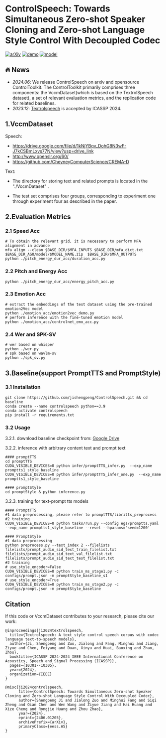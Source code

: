 # ControlSpeech: Towards Simultaneous Zero-shot Speaker Cloning and Zero-shot Language Style Control With Decoupled Codec


[![arXiv](https://img.shields.io/badge/arXiv-Paper-<COLOR>.svg)](https://arxiv.org/abs/2406.01205)
[![demo](https://img.shields.io/badge/ControlSpeech-Demo-red)](https://controlspeech.github.io)
[![model](https://img.shields.io/badge/%F0%9F%A4%97%20ControlSpeech-Models(Baseline)-blue)](https://drive.google.com/drive/folders/1H8U165KjLV05axwRWgZRsBdGO4R9T7F_?usp=drive_link)


## 🔥 News
- *2024.06*: We release ControlSpeech on arxiv and opensource ControlToolkit. The ControlToolkit primarily comprises three components: the VccmDataset(which is based on the TextrolSpeech dataset), a set of relevant evaluation metrics, and the replication code for related baselines.
- *2023.12*: [Textrolspeech](https://github.com/jishengpeng/TextrolSpeech) is accepted by ICASSP 2024.


## 1.VccmDataset
Speech:

- https://drive.google.com/file/d/1kNjYBqv_DohG8N3wF-J7kCSBmLxvs77N/view?usp=drive_link
- http://www.openslr.org/60/
- https://github.com/CheyneyComputerScience/CREMA-D

Text:

- The directory for storing text and related prompts is located in the "./VccmDataset" .

- The test set comprises four groups, corresponding to experiment one through experiment four as described in the paper.

## 2.Evaluation Metrics

### 2.1 Speed Acc
```shell
# To obtain the relevant grid, it is necessary to perform MFA alignment in advance
mfa align --clean $BASE_DIR/$MFA_INPUTS $BASE_DIR/mfa_dict.txt $BASE_DIR_AGO/model/$MODEL_NAME.zip  $BASE_DIR/$MFA_OUTPUTS 
python ./pitch_energy_dur_acc/duration_acc.py
```

### 2.2 Pitch and Energy Acc
```shell
python ./pitch_energy_dur_acc/energy_pitch_acc.py
```

### 2.3 Emotion Acc
```shell
# extract the embeddings of the test dataset using the pre-trained emotion2Vec model
python ./emotion_acc/emotion2vec_demo.py
# perform inference with the fine-tuned emotion model
python ./emotion_acc/controlnet_emo_acc.py  
```
### 2.4 Wer and SPK-SV
```shell
# wer based on whisper
python ./wer.py
# spk based on wavlm-sv
python ./spk_sv.py
```

## 3.Baseline(support PromptTTS and PromptStyle)


### 3.1 Installation

```shell
git clone https://github.com/jishengpeng/ControlSpeech.git && cd baseline
conda create --name controlspeech python==3.9
conda activate controlspeech
pip install -r requirements.txt
```

### 3.2 Usage

3.2.1. download baseline checkpoint from: [Google Drive](https://drive.google.com/drive/folders/1H8U165KjLV05axwRWgZRsBdGO4R9T7F_?usp=drive_link)

3.2.2. inference with arbitrary content text and prompt text

   ```shell
   #### promptTTS
   cd promptTTS 
   CUDA_VISIBLE_DEVICES=0 python infer/promptTTS_infer.py  --exp_name promptts1_style_baseline
   CUDA_VISIBLE_DEVICES=0 python infer/promptTTS_infer_one.py  --exp_name promptts1_style_baseline
   
   #### promptStyle 
   cd promptStyle & python inference.py
   ```


3.2.3. training for text-prompt tts models

   ```shell
   #### PromptTTS
   #1 data preprocessing, please refer to promptTTS/libritts_preprocess 
   #2 training
   CUDA_VISIBLE_DEVICES=0 python tasks/run.py --config egs/promptts.yaml  --exp_name promptts1_style_baseline --reset --hparams='seed=1200'
   
   #### PromptStyle
   #1 data preprocessing
   python preprocess.py --text_index 2 --filelists filelists/prompt_audio_sid_text_train_filelist.txt filelists/prompt_audio_sid_text_val_filelist.txt filelists/prompt_audio_sid_text_test_filelist.txt
   #2 training
   # use_style_encoder=False
   CUDA_VISIBLE_DEVICES=0 python train_ms_stage1.py -c configs/prompt.json -m promptStyle_baseline_s1
   # use_style_encoder=True
   CUDA_VISIBLE_DEVICES=0 python train_ms_stage2.py -c configs/prompt.json -m promptStyle_baseline
   ```


## Citation

If this code or VccmDataset contributes to your research, please cite our work:

```
@inproceedings{ji2024textrolspeech,
  title={Textrolspeech: A text style control speech corpus with codec language text-to-speech models},
  author={Ji, Shengpeng and Zuo, Jialong and Fang, Minghui and Jiang, Ziyue and Chen, Feiyang and Duan, Xinyu and Huai, Baoxing and Zhao, Zhou},
  booktitle={ICASSP 2024-2024 IEEE International Conference on Acoustics, Speech and Signal Processing (ICASSP)},
  pages={10301--10305},
  year={2024},
  organization={IEEE}
}

@misc{ji2024controlspeech,
      title={ControlSpeech: Towards Simultaneous Zero-shot Speaker Cloning and Zero-shot Language Style Control With Decoupled Codec}, 
      author={Shengpeng Ji and Jialong Zuo and Minghui Fang and Siqi Zheng and Qian Chen and Wen Wang and Ziyue Jiang and Hai Huang and Xize Cheng and Rongjie Huang and Zhou Zhao},
      year={2024},
      eprint={2406.01205},
      archivePrefix={arXiv},
      primaryClass={eess.AS}
}
```
